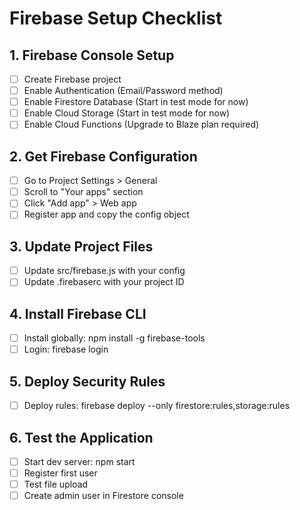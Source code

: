 # Firebase Setup Checklist

## 1. Firebase Console Setup
- [ ] Create Firebase project
- [ ] Enable Authentication (Email/Password method)
- [ ] Enable Firestore Database (Start in test mode for now)
- [ ] Enable Cloud Storage (Start in test mode for now)
- [ ] Enable Cloud Functions (Upgrade to Blaze plan required)

## 2. Get Firebase Configuration
- [ ] Go to Project Settings > General
- [ ] Scroll to "Your apps" section
- [ ] Click "Add app" > Web app
- [ ] Register app and copy the config object

## 3. Update Project Files
- [ ] Update src/firebase.js with your config
- [ ] Update .firebaserc with your project ID

## 4. Install Firebase CLI
- [ ] Install globally: npm install -g firebase-tools
- [ ] Login: firebase login

## 5. Deploy Security Rules
- [ ] Deploy rules: firebase deploy --only firestore:rules,storage:rules

## 6. Test the Application
- [ ] Start dev server: npm start
- [ ] Register first user
- [ ] Test file upload
- [ ] Create admin user in Firestore console
